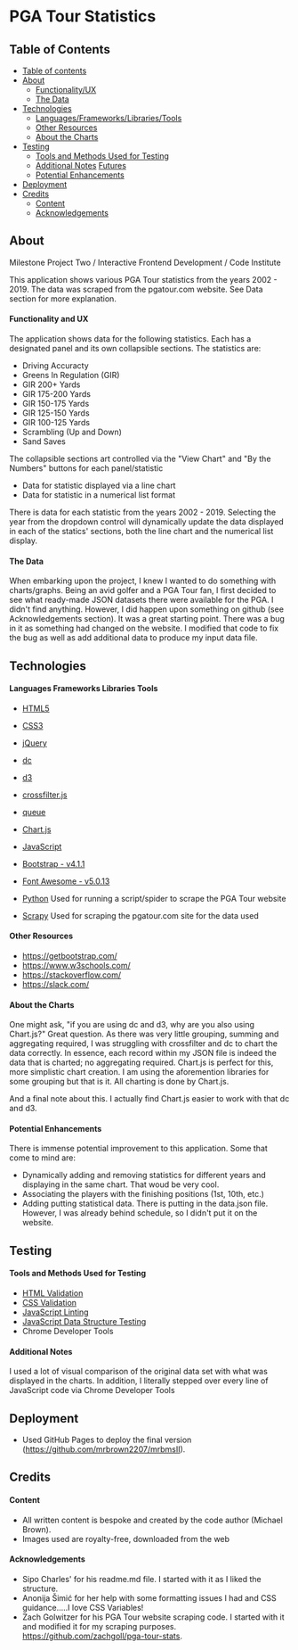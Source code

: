# PGA Tour Statistics

## Table of Contents

<!--ts-->

- [Table of contents](#Table-of-Contents)
- [About](#About)
  - [Functionality/UX](#Functionality-and-UX)
  - [The Data](#The-Data)
- [Technologies](#Technologies)
  - [Languages/Frameworks/Libraries/Tools](#Languages-Frameworks-Libraries-Tools)
  - [Other Resources](#Other-Resources)
  - [About the Charts](#About-the-Charts)
- [Testing](#Testing)
  - [Tools and Methods Used for Testing](#Tools-and-Methods-Used-for-Testing)
  - [Additional Notes](#Additional-Notes)
  [Futures](#Futures)
  - [Potential Enhancements](#Potential-Enhancements)
- [Deployment](#Deployment)
- [Credits](#Credits)
  - [Content](#Content)
  - [Acknowledgements](#Acknowledgements)
    <!--te-->

## About

Milestone Project Two / Interactive Frontend Development / Code Institute

This application shows various PGA Tour statistics from the years 2002 - 2019. The data was scraped from the pgatour.com website. See Data section for more explanation.

#### Functionality and UX

The application shows data for the following statistics. Each has a designated panel and its own collapsible sections. The statistics are:
- Driving Accuracty
- Greens In Regulation (GIR)
- GIR 200+ Yards
- GIR 175-200 Yards
- GIR 150-175 Yards
- GIR 125-150 Yards
- GIR 100-125 Yards
- Scrambling (Up and Down)
- Sand Saves 

The collapsible sections art controlled via the "View Chart" and "By the Numbers" buttons for each panel/statistic
- Data for statistic displayed via a line chart
- Data for statistic in a numerical list format

There is data for each statistic from the years 2002 - 2019. Selecting the year from the dropdown control will dynamically update the data displayed in each of the statics' sections, both the line chart and the numerical list display.

#### The Data

When embarking upon the project, I knew I wanted to do something with charts/graphs. Being an avid golfer and a PGA Tour fan, I first decided to see what ready-made JSON datasets there were available for the PGA.
I didn't find anything. However, I did happen upon something on github (see Acknowledgements section). It was a great starting point. There was a bug in it as something had changed on the website.
I modified that code to fix the bug as well as add additional data to produce my input data file.

## Technologies

#### Languages Frameworks Libraries Tools

- [HTML5](https://www.w3.org/TR/html5/ "HTML5 Official Site")

- [CSS3](https://www.w3.org/Style/CSS/ "Cascading Style Sheets Official Site")

- [jQuery](http://jquery.com/ "jQuery Official Site")

- [dc](https://dc-js.github.io/dc.js/ "Dimensional Charting JavaScript Library")

- [d3](https://d3js.org/ "Data-Driven Documents")
 
- [crossfilter.js](https://github.com/crossfilter/crossfilter/ "Grouping and Filtering Data")

- [queue](https://github.com/d3/d3-queue/ "Queueing and Deferring Asynchronous Tasks")

- [Chart.js](https://www.chartjs.org/ "JavaScript Charting")

- [JavaScript](https://developer.mozilla.org/en-US/docs/Web/JavaScript/ "JavaScript Official Site")

- [Bootstrap - v4.1.1](https://getbootstrap.com/docs/4.1/getting-started/introduction/ "Bootstrap Official Site")

- [Font Awesome - v5.0.13](https://fontawesome.com/ "Fontawesome Official Site")

- [Python](https://www.python.org/ "Python Official Site")
Used for running a script/spider to scrape the PGA Tour website

- [Scrapy](https://scrapy.org/ "Scrapy - Web Scraping")
Used for scraping the pgatour.com site for the data used

#### Other Resources

- https://getbootstrap.com/
- https://www.w3schools.com/
- https://stackoverflow.com/
- https://slack.com/

#### About the Charts

One might ask, "if you are using dc and d3, why are you also using Chart.js?" Great question. As there was very little grouping, summing and aggregating required, I was struggling with
crossfilter and dc to chart the data correctly. In essence, each record within my JSON file is indeed the data that is charted; no aggregating required. Chart.js is perfect for this, more
simplistic chart creation. I am using the aforemention libraries for some grouping but that is it. All charting is done by Chart.js.

And a final note about this. I actually find Chart.js easier to work with that dc and d3.

#### Potential Enhancements

There is immense potential improvement to this application. Some that come to mind are:

- Dynamically adding and removing statistics for different years and displaying in the same chart. That woud be very cool.
- Associating the players with the finishing positions (1st, 10th, etc.)
- Adding putting statistical data. There is putting in the data.json file. However, I was already behind schedule, so I didn't put it on the website.

## Testing

#### Tools and Methods Used for Testing

- [HTML Validation](https://validator.w3.org/ "W3C Markup Validation Service")
- [CSS Validation](http://jigsaw.w3.org/css-validator/ "CSS Validation Service")
- [JavaScript Linting](https://eslint.org/ "JavaScript Linting Service")
- [JavaScript Data Structure Testing](https://jsbin.com/ "JSFiddle-Like Service")
- Chrome Developer Tools

#### Additional Notes

I used a lot of visual comparison of the original data set with what was displayed in the charts. In addition, I literally stepped over every line of JavaScript code via Chrome Developer Tools

## Deployment

- Used GitHub Pages to deploy the final version (https://github.com/mrbrown2207/mrbmsII).

## Credits

#### Content

- All written content is bespoke and created by the code author (Michael Brown).
- Images used are royalty-free, downloaded from the web

#### Acknowledgements

- Sipo Charles' for his readme.md file. I started with it as I liked the structure.
- Anonija Šimić for her help with some formatting issues I had and CSS guidance.....I love CSS Variables!
- Zach Golwitzer for his PGA Tour website scraping code. I started with it and modified it for my scraping purposes. https://github.com/zachgoll/pga-tour-stats.